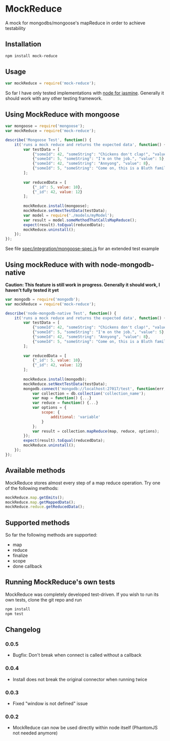 # MockReduce
A mock for mongodbs/mongoose's mapReduce in order to achieve testability

## Installation

```bash
npm install mock-reduce
```

## Usage
```javascript
var mockReduce = require('mock-reduce');
```

So far I have only tested implementations with [node for jasmine](http://jasmine.github.io/2.2/node.html). Generally it should work with any other testing framework.

## Using MockReduce with mongoose
```javascript
var mongoose = require('mongoose');
var mockReduce = require('mock-reduce');

describe('Mongoose Test', function() {
	it('runs a mock reduce and returns the expected data', function() {
		var testData = [
			{"someId": 42, "someString": "Chickens don't clap!", "value": 4},
			{"someId": 5, "someString": "I'm on the job.", "value": 5},
			{"someId": 42, "someString": "Annyong", "value": 8},
			{"someId": 5, "someString": "Come on, this is a Bluth family celebration.", "value": 5}
		];
		
		var reducedData = [
			{"_id": 5, value: 10},
			{"_id": 42, value: 12}
		];
		
		mockReduce.install(mongoose);
		mockReduce.setNextTestData(testData);
		var model = require('./models/myModel');
		var result = model.someMethodThatCallsMapReduce();
		expect(result).toEqual(reducedData);
		mockReduce.uninstall();
	});
});
```
See file [spec/integration/mongoose-spec.js](https://github.com/djungowski/MockReduce/blob/master/spec/integration/mongoose-spec.js) for an extended test example

## Using mockReduce with with node-mongodb-native
__Caution: This feature is still work in progress. Generally it should work, I haven't fully tested it yet__
```javascript
var mongodb = require('mongodb');
var mockReduce = require('mock-reduce');

describe('node-mongodb-native Test', function() {
	it('runs a mock reduce and returns the expected data', function() {
		var testData = [
			{"someId": 42, "someString": "Chickens don't clap!", "value": 4},
			{"someId": 5, "someString": "I'm on the job.", "value": 5},
			{"someId": 42, "someString": "Annyong", "value": 8},
			{"someId": 5, "someString": "Come on, this is a Bluth family celebration.", "value": 5}
		];
		
		var reducedData = [
			{"_id": 5, value: 10},
			{"_id": 42, value: 12}
		];
		
		mockReduce.install(mongodb);
		mockReduce.setNextTestData(testData);
		mongodb.connect('mongodb://localhost:27017/test', function(err, db) {
			var collection = db.collection('collection_name');
			var map = function() {...}
			var reduce = function() {...}
			var options = {
				scope: {
					additional: 'variable'
				}
			};
			var result = collection.mapReduce(map, reduce, options);
		});
		expect(result).toEqual(reducedData);
		mockReduce.uninstall();
	});
});
```

## Available methods
MockReduce stores almost every step of a map reduce operation. Try one of the following methods:
```javascript
mockReduce.map.getEmits();
mockReduce.map.getMappedData();
mockReduce.reduce.getReducedData();
```

## Supported methods
So far the following methods are supported:
- map
- reduce
- finalize
- scope
- done callback

## Running MockReduce's own tests
MockReduce was completely developed test-driven. If you wish to run its own tests, clone the git repo and run
```bash
npm install
npm test
```

## Changelog
### 0.0.5
- Bugfix: Don't break when connect is called without a callback

### 0.0.4
- Install does not break the original connector when running twice

### 0.0.3
- Fixed "window is not defined" issue

### 0.0.2
- MockReduce can now be used directly within node itself (PhantomJS not needed anymore)
